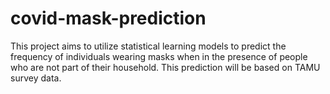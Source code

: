 # covid-mask-prediction
This project aims to utilize statistical learning models to predict the frequency of individuals wearing masks when in the presence of people who are not part of their household. This prediction will be based on TAMU survey data.
